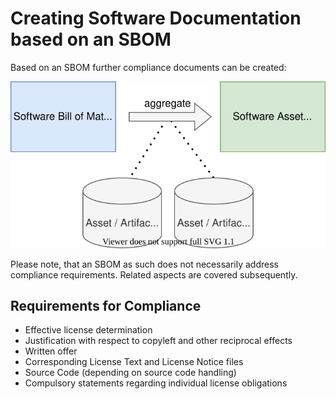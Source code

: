 # Creating Software Documentation based on an SBOM

Based on an SBOM further compliance documents can be created: 

![Software Annex created from SBOM](figures/02-sbom-to-annex.svg)

Please note, that an SBOM as such does not necessarily address compliance requirements. Related aspects are covered 
subsequently.

## Requirements for Compliance

* Effective license determination
* Justification with respect to copyleft and other reciprocal effects  
* Written offer
* Corresponding License Text and License Notice files
* Source Code (depending on source code handling)
* Compulsory statements regarding individual license obligations
